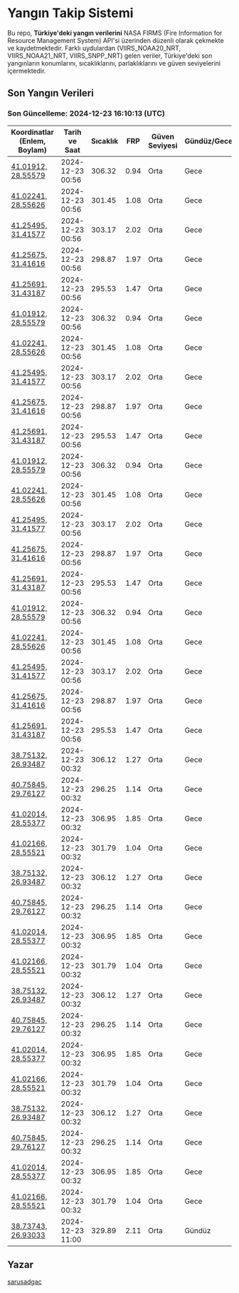 # Yangın Takip Sistemi

Bu repo, **Türkiye'deki yangın verilerini** NASA FIRMS (Fire Information for Resource Management System) API'si üzerinden düzenli olarak çekmekte ve kaydetmektedir. Farklı uydulardan (VIIRS_NOAA20_NRT, VIIRS_NOAA21_NRT, VIIRS_SNPP_NRT) gelen veriler, Türkiye'deki son yangınların konumlarını, sıcaklıklarını, parlaklıklarını ve güven seviyelerini içermektedir.

## Son Yangın Verileri
### Son Güncelleme: 2024-12-23 16:10:13 (UTC)

| Koordinatlar (Enlem, Boylam) | Tarih ve Saat | Sıcaklık | FRP | Güven Seviyesi | Gündüz/Gece |
|-----------------------------|----------------|----------|-----|----------------|-------------|
| [41.01912, 28.55579](https://www.google.com/maps?q=41.01912,28.55579) | 2024-12-23 00:56 | 306.32 | 0.94 | Orta | Gece |
| [41.02241, 28.55626](https://www.google.com/maps?q=41.02241,28.55626) | 2024-12-23 00:56 | 301.45 | 1.08 | Orta | Gece |
| [41.25495, 31.41577](https://www.google.com/maps?q=41.25495,31.41577) | 2024-12-23 00:56 | 303.17 | 2.02 | Orta | Gece |
| [41.25675, 31.41616](https://www.google.com/maps?q=41.25675,31.41616) | 2024-12-23 00:56 | 298.87 | 1.97 | Orta | Gece |
| [41.25691, 31.43187](https://www.google.com/maps?q=41.25691,31.43187) | 2024-12-23 00:56 | 295.53 | 1.47 | Orta | Gece |
| [41.01912, 28.55579](https://www.google.com/maps?q=41.01912,28.55579) | 2024-12-23 00:56 | 306.32 | 0.94 | Orta | Gece |
| [41.02241, 28.55626](https://www.google.com/maps?q=41.02241,28.55626) | 2024-12-23 00:56 | 301.45 | 1.08 | Orta | Gece |
| [41.25495, 31.41577](https://www.google.com/maps?q=41.25495,31.41577) | 2024-12-23 00:56 | 303.17 | 2.02 | Orta | Gece |
| [41.25675, 31.41616](https://www.google.com/maps?q=41.25675,31.41616) | 2024-12-23 00:56 | 298.87 | 1.97 | Orta | Gece |
| [41.25691, 31.43187](https://www.google.com/maps?q=41.25691,31.43187) | 2024-12-23 00:56 | 295.53 | 1.47 | Orta | Gece |
| [41.01912, 28.55579](https://www.google.com/maps?q=41.01912,28.55579) | 2024-12-23 00:56 | 306.32 | 0.94 | Orta | Gece |
| [41.02241, 28.55626](https://www.google.com/maps?q=41.02241,28.55626) | 2024-12-23 00:56 | 301.45 | 1.08 | Orta | Gece |
| [41.25495, 31.41577](https://www.google.com/maps?q=41.25495,31.41577) | 2024-12-23 00:56 | 303.17 | 2.02 | Orta | Gece |
| [41.25675, 31.41616](https://www.google.com/maps?q=41.25675,31.41616) | 2024-12-23 00:56 | 298.87 | 1.97 | Orta | Gece |
| [41.25691, 31.43187](https://www.google.com/maps?q=41.25691,31.43187) | 2024-12-23 00:56 | 295.53 | 1.47 | Orta | Gece |
| [41.01912, 28.55579](https://www.google.com/maps?q=41.01912,28.55579) | 2024-12-23 00:56 | 306.32 | 0.94 | Orta | Gece |
| [41.02241, 28.55626](https://www.google.com/maps?q=41.02241,28.55626) | 2024-12-23 00:56 | 301.45 | 1.08 | Orta | Gece |
| [41.25495, 31.41577](https://www.google.com/maps?q=41.25495,31.41577) | 2024-12-23 00:56 | 303.17 | 2.02 | Orta | Gece |
| [41.25675, 31.41616](https://www.google.com/maps?q=41.25675,31.41616) | 2024-12-23 00:56 | 298.87 | 1.97 | Orta | Gece |
| [41.25691, 31.43187](https://www.google.com/maps?q=41.25691,31.43187) | 2024-12-23 00:56 | 295.53 | 1.47 | Orta | Gece |
| [38.75132, 26.93487](https://www.google.com/maps?q=38.75132,26.93487) | 2024-12-23 00:32 | 306.12 | 1.27 | Orta | Gece |
| [40.75845, 29.76127](https://www.google.com/maps?q=40.75845,29.76127) | 2024-12-23 00:32 | 296.25 | 1.14 | Orta | Gece |
| [41.02014, 28.55377](https://www.google.com/maps?q=41.02014,28.55377) | 2024-12-23 00:32 | 306.95 | 1.85 | Orta | Gece |
| [41.02166, 28.55521](https://www.google.com/maps?q=41.02166,28.55521) | 2024-12-23 00:32 | 301.79 | 1.04 | Orta | Gece |
| [38.75132, 26.93487](https://www.google.com/maps?q=38.75132,26.93487) | 2024-12-23 00:32 | 306.12 | 1.27 | Orta | Gece |
| [40.75845, 29.76127](https://www.google.com/maps?q=40.75845,29.76127) | 2024-12-23 00:32 | 296.25 | 1.14 | Orta | Gece |
| [41.02014, 28.55377](https://www.google.com/maps?q=41.02014,28.55377) | 2024-12-23 00:32 | 306.95 | 1.85 | Orta | Gece |
| [41.02166, 28.55521](https://www.google.com/maps?q=41.02166,28.55521) | 2024-12-23 00:32 | 301.79 | 1.04 | Orta | Gece |
| [38.75132, 26.93487](https://www.google.com/maps?q=38.75132,26.93487) | 2024-12-23 00:32 | 306.12 | 1.27 | Orta | Gece |
| [40.75845, 29.76127](https://www.google.com/maps?q=40.75845,29.76127) | 2024-12-23 00:32 | 296.25 | 1.14 | Orta | Gece |
| [41.02014, 28.55377](https://www.google.com/maps?q=41.02014,28.55377) | 2024-12-23 00:32 | 306.95 | 1.85 | Orta | Gece |
| [41.02166, 28.55521](https://www.google.com/maps?q=41.02166,28.55521) | 2024-12-23 00:32 | 301.79 | 1.04 | Orta | Gece |
| [38.75132, 26.93487](https://www.google.com/maps?q=38.75132,26.93487) | 2024-12-23 00:32 | 306.12 | 1.27 | Orta | Gece |
| [40.75845, 29.76127](https://www.google.com/maps?q=40.75845,29.76127) | 2024-12-23 00:32 | 296.25 | 1.14 | Orta | Gece |
| [41.02014, 28.55377](https://www.google.com/maps?q=41.02014,28.55377) | 2024-12-23 00:32 | 306.95 | 1.85 | Orta | Gece |
| [41.02166, 28.55521](https://www.google.com/maps?q=41.02166,28.55521) | 2024-12-23 00:32 | 301.79 | 1.04 | Orta | Gece |
| [38.73743, 26.93033](https://www.google.com/maps?q=38.73743,26.93033) | 2024-12-23 11:00 | 329.89 | 2.11 | Orta | Gündüz |

## Yazar

[sarusadgac](https://x.com/sarusadgac)
